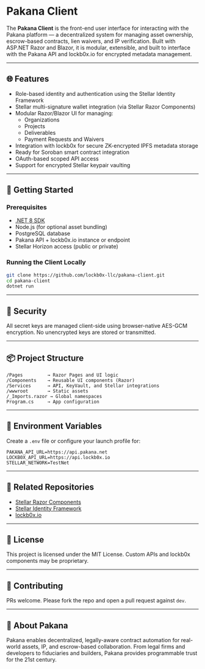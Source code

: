 # Pakana Client

The **Pakana Client** is the front-end user interface for interacting with the Pakana platform — a decentralized system for managing asset ownership, escrow-based contracts, lien waivers, and IP verification. Built with ASP.NET Razor and Blazor, it is modular, extensible, and built to interface with the Pakana API and lockb0x.io for encrypted metadata management.

---

## 🌐 Features

- Role-based identity and authentication using the Stellar Identity Framework
- Stellar multi-signature wallet integration (via Stellar Razor Components)
- Modular Razor/Blazor UI for managing:
  - Organizations
  - Projects
  - Deliverables
  - Payment Requests and Waivers
- Integration with lockb0x for secure ZK-encrypted IPFS metadata storage
- Ready for Soroban smart contract integration
- OAuth-based scoped API access
- Support for encrypted Stellar keypair vaulting

---

## 🚀 Getting Started

### Prerequisites

- [.NET 8 SDK](https://dotnet.microsoft.com/download)
- Node.js (for optional asset bundling)
- PostgreSQL database
- Pakana API + lockb0x.io instance or endpoint
- Stellar Horizon access (public or private)

### Running the Client Locally

```bash
git clone https://github.com/lockb0x-llc/pakana-client.git
cd pakana-client
dotnet run
```

---

## 🔐 Security

All secret keys are managed client-side using browser-native AES-GCM encryption. No unencrypted keys are stored or transmitted.

---

## 📦 Project Structure

```
/Pages         → Razor Pages and UI logic
/Components    → Reusable UI components (Razor)
/Services      → API, KeyVault, and Stellar integrations
/wwwroot       → Static assets
/_Imports.razor → Global namespaces
Program.cs     → App configuration
```

---

## 🔧 Environment Variables

Create a `.env` file or configure your launch profile for:

```
PAKANA_API_URL=https://api.pakana.net
LOCKB0X_API_URL=https://api.lockb0x.io
STELLAR_NETWORK=TestNet
```

---

## 🧩 Related Repositories

- [Stellar Razor Components](https://github.com/lockb0x-llc/Pakana-Stellar-Razor-Components)
- [Stellar Identity Framework](https://github.com/lockb0x-llc/Stellar-DotNet-Identity-Framework)
- [lockb0x.io](https://github.com/lockb0x-llc/lockb0x)

---

## 📄 License

This project is licensed under the MIT License. Custom APIs and lockb0x components may be proprietary.

---

## 🤝 Contributing

PRs welcome. Please fork the repo and open a pull request against `dev`.

---

## 🧠 About Pakana

Pakana enables decentralized, legally-aware contract automation for real-world assets, IP, and escrow-based collaboration. From legal firms and developers to fiduciaries and builders, Pakana provides programmable trust for the 21st century.
